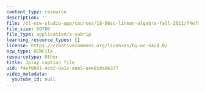 ```yaml
---
content_type: resource
description: ''
file: /ol-ocw-studio-app/courses/18-06sc-linear-algebra-fall-2011/f4ef08014cd28a1caaa5a4e65da86377_0oBJN8F616U.srt
file_size: 60706
file_type: application/x-subrip
learning_resource_types: []
license: https://creativecommons.org/licenses/by-nc-sa/4.0/
ocw_type: OCWFile
resourcetype: Other
title: 3play caption file
uid: f4ef0801-4cd2-8a1c-aaa5-a4e65da86377
video_metadata:
  youtube_id: null
---
```

